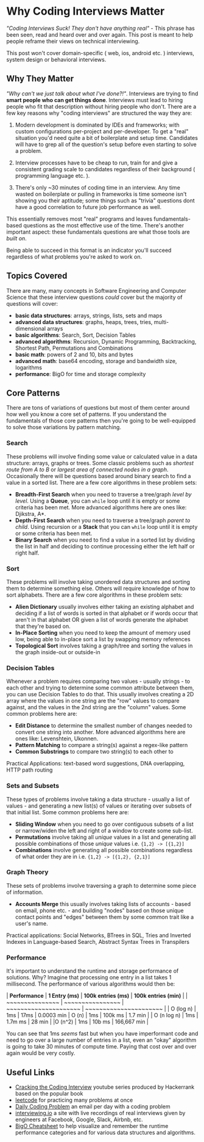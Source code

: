# Why Coding Interviews Matter
*"Coding Interviews Suck! They don't have anything real"* - This phrase has been seen, read and heard over and over again. This post is meant to help people reframe their views on technical interviewing.

This post won't cover domain-specific ( web, ios, android etc. ) interviews, system design or behavioral interviews.

## Why They Matter
*"Why can't we just talk about what I've done?!"*. Interviews are trying to find **smart people who can get things done**. Interviews must lead to hiring people who fit that description without hiring people who don't. There are a few key reasons why "coding interviews" are structured the way they are:

1. Modern development is dominated by IDEs and frameworks; with custom configurations per-project and per-developer. To get a "real" situation you'd need quite a bit of boilerplate and setup time. Candidates will have to grep all of the question's setup before even starting to solve a problem.

2. Interview processes have to be cheap to run, train for and give a consistent grading scale to candidates regardless of their background ( programming language etc. ).

3. There's only ~30 minutes of coding time in an interview. Any time wasted on boilerplate or pulling in frameworks is time someone isn't showing you their aptitude; some things such as "trivia" questions dont have a good correlation to future job performance as well.

This essentially removes most "real" programs and leaves fundamentals-based questions as the most effective use of the time. There's another important aspect: these fundamentals questions are what those tools are *built on*.

Being able to succeed in this format is an indicator you'll succeed regardless of what problems you're asked to work on.

## Topics Covered
There are many, many concepts in Software Engineering and Computer Science that these interview questions _could_ cover but the majority of questions will cover:

- **basic data structures**: arrays, strings, lists, sets and maps
- **advanced data structures**: graphs, heaps, trees, tries, multi-dimensional arrays
- **basic algorithms**: Search, Sort, Decision Tables
- **advanced algorithms**: Recursion, Dynamic Programming, Backtracking, Shortest Path, Permutations and Combinations
- **basic math**: powers of 2 and 10, bits and bytes
- **advanced math**: base64 encoding, storage and bandwidth size, logarithms
- **performance**: BigO for time and storage complexity

## Core Patterns
There are tons of variations of questions but most of them center around how well you know a core set of patterns. If you understand the fundamentals of those core patterns then you're going to be well-equipped to solve those variations by pattern matching.


### Search
These problems will involve finding some value or calculated value in a data structure: arrays, graphs or trees. Some classic problems such as *shortest route from A to B* or *largest area of connected nodes in a graph*. Occasionally there will be questions based around binary search to find a value in a sorted list. There are a few core algorithms in these problem sets:

- **Breadth-First Search** when you need to traverse a tree/graph *level by level*. Using a **Queue**, you can `while` loop until it is empty or some criteria has been met. More advanced algorithms here are ones like: Djikstra, A*.
- **Depth-First Search** when you need to traverse a tree/graph *parent to child*. Using recursion or a **Stack** that you can `while` loop until it is empty or some criteria has been met.
- **Binary Search** when you need to find a value in a sorted list by dividing the list in half and deciding to continue processing either the left half or right half.


### Sort
These problems will involve taking unordered data structures and sorting them to determine something else. Others will require knowledge of how to sort alphabets. There are a few core algorithms in these problem sets:

- **Alien Dictionary** usually involves either taking an existing alphabet and deciding if a list of words is sorted in that alphabet or if words occur that aren't in that alphabet OR given a list of words generate the alphabet that they're based on.
- **In-Place Sorting** when you need to keep the amount of memory used low, being able to in-place sort a list by swapping memory references
- **Topological Sort** involves taking a graph/tree and sorting the values in the graph inside-out or outside-in


### Decision Tables
Whenever a problem requires comparing two values - usually strings - to each other and trying to determine some common attribute between them, you can use Decision Tables to do that. This usually involves creating a 2D array where the values in one string are the "row" values to compare against, and the values in the 2nd string are the "column" values. Some common problems here are:

- **Edit Distance** to determine the smallest number of changes needed to convert one string into another. More advanced algorithms here are ones like: Levenshtein, Ukonnen.
- **Pattern Matching** to compare a string(s) against a regex-like pattern
- **Common Substrings** to compare two string(s) to each other to

Practical Applications: text-based word suggestions, DNA overlapping, HTTP path routing


### Sets and Subsets
These types of problems involve taking a data structure - usually a list of values - and generating a new list(s) of values or iterating over subsets of that initial list. Some common problems here are:

- **Sliding Window** when you need to go over contiguous subsets of a list or narrow/widen the left and right of a window to create some sub-list.
- **Permutations** involve taking all *unique* values in a list and generating all possible combinations of those *unique* values i.e. `{1,2} -> [{1,2}]`
- **Combinations** involve generating all possible combinations regardless of what order they are in i.e. `{1,2} -> [{1,2}, {2,1}]`


### Graph Theory
These sets of problems involve traversing a graph to determine some piece of information.

- **Accounts Merge** this usually involves taking lists of accounts - based on email, phone etc. - and building "nodes" based on those unique contact points and "edges" between them by some common trait like a user's name.

Practical applications: Social Networks, BTrees in SQL, Tries and Inverted Indexes in Language-based Search, Abstract Syntax Trees in Transpilers

### Performance
It's important to understand the runtime and storage performance of solutions. Why? Imagine that processing one entry in a list takes 1 millisecond. The performance of various algorithms would then be:

| **Performance** | **1 Entry (ms)** | **100k entries (ms)** | **100k entries (min)** |
| ~~~~~~~~~~~~~~~ | ~~~~~~~~~~~~~~~~ | ~~~~~~~~~~~~~~~~~~~~~ | ~~~~~~~~~~~~~~~~~~~~~~ |
| O (log n) | 1ms | 17ms | 0.0003 min
| O (n) | 1ms | 100k ms | 1.7 min |
| O (n log n) | 1ms | 1.7m ms | 28 min |
|O (n^2) | 1ms | 10b ms | 166,667 min |

You can see that 1ms *seems* fast but when you have imperformant code and need to go over a large number of entries in a list, even an "okay" algorithm is going to take 30 minutes of compute time. Paying that cost over and over again would be very costly.


## Useful Links

- [Cracking the Coding Interview](https://www.youtube.com/playlist?list=PLI1t_8YX-ApvFsH-DaFmAmdJboAnbg08P) youtube series produced by Hackerrank based on the popular book
- [leetcode](https://leetcode.com/) for practicing many problems at once
- [Daily Coding Problem](https://www.dailycodingproblem.com/) an email per day with a coding problem
- [interviewing.io](https://interviewing.io/recordings) a site with live recordings of real interviews given by engineers at Facebook, Google, Slack, Airbnb, etc.
- [BigO Cheatsheet](https://www.bigocheatsheet.com/) to help visualize and remember the runtime performance categories and for various data structures and algorithms.
